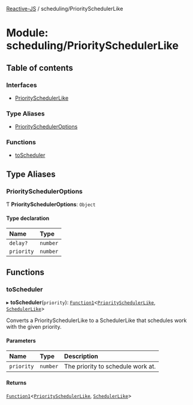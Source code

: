 [Reactive-JS](../README.md) / scheduling/PrioritySchedulerLike

# Module: scheduling/PrioritySchedulerLike

## Table of contents

### Interfaces

- [PrioritySchedulerLike](../interfaces/scheduling_PrioritySchedulerLike.PrioritySchedulerLike.md)

### Type Aliases

- [PrioritySchedulerOptions](scheduling_PrioritySchedulerLike.md#priorityscheduleroptions)

### Functions

- [toScheduler](scheduling_PrioritySchedulerLike.md#toscheduler)

## Type Aliases

### PrioritySchedulerOptions

Ƭ **PrioritySchedulerOptions**: `Object`

#### Type declaration

| Name | Type |
| :------ | :------ |
| `delay?` | `number` |
| `priority` | `number` |

## Functions

### toScheduler

▸ **toScheduler**(`priority`): [`Function1`](util_functions.md#function1)<[`PrioritySchedulerLike`](../interfaces/scheduling_PrioritySchedulerLike.PrioritySchedulerLike.md), [`SchedulerLike`](../interfaces/scheduling_SchedulerLike.SchedulerLike.md)\>

Converts a PrioritySchedulerLike to a SchedulerLike that schedules work with the given priority.

#### Parameters

| Name | Type | Description |
| :------ | :------ | :------ |
| `priority` | `number` | The priority to schedule work at. |

#### Returns

[`Function1`](util_functions.md#function1)<[`PrioritySchedulerLike`](../interfaces/scheduling_PrioritySchedulerLike.PrioritySchedulerLike.md), [`SchedulerLike`](../interfaces/scheduling_SchedulerLike.SchedulerLike.md)\>
